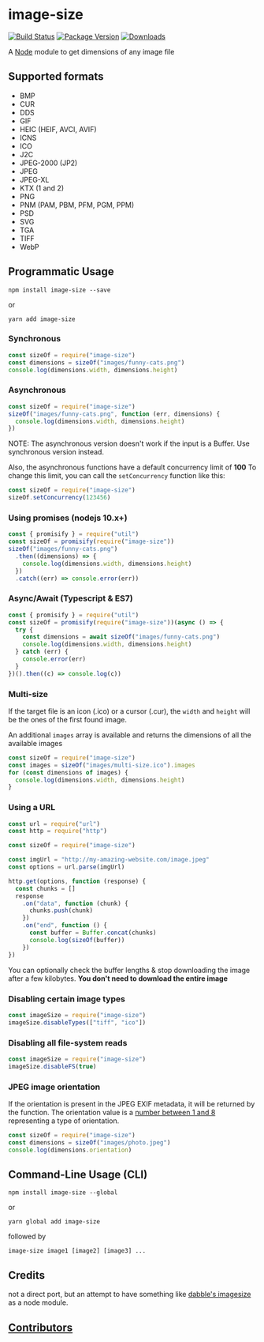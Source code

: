 # image-size

[![Build Status](https://circleci.com/gh/image-size/image-size.svg?style=shield)](https://circleci.com/gh/image-size/image-size)
[![Package Version](https://img.shields.io/npm/v/image-size.svg)](https://www.npmjs.com/package/image-size)
[![Downloads](https://img.shields.io/npm/dm/image-size.svg)](http://npm-stat.com/charts.html?package=image-size&author=&from=&to=)

A [Node](https://nodejs.org/en/) module to get dimensions of any image file

## Supported formats

- BMP
- CUR
- DDS
- GIF
- HEIC (HEIF, AVCI, AVIF)
- ICNS
- ICO
- J2C
- JPEG-2000 (JP2)
- JPEG
- JPEG-XL
- KTX (1 and 2)
- PNG
- PNM (PAM, PBM, PFM, PGM, PPM)
- PSD
- SVG
- TGA
- TIFF
- WebP

## Programmatic Usage

```shell
npm install image-size --save
```

or

```shell
yarn add image-size
```

### Synchronous

```javascript
const sizeOf = require("image-size")
const dimensions = sizeOf("images/funny-cats.png")
console.log(dimensions.width, dimensions.height)
```

### Asynchronous

```javascript
const sizeOf = require("image-size")
sizeOf("images/funny-cats.png", function (err, dimensions) {
  console.log(dimensions.width, dimensions.height)
})
```

NOTE: The asynchronous version doesn't work if the input is a Buffer. Use synchronous version instead.

Also, the asynchronous functions have a default concurrency limit of **100**
To change this limit, you can call the `setConcurrency` function like this:

```javascript
const sizeOf = require("image-size")
sizeOf.setConcurrency(123456)
```

### Using promises (nodejs 10.x+)

```javascript
const { promisify } = require("util")
const sizeOf = promisify(require("image-size"))
sizeOf("images/funny-cats.png")
  .then((dimensions) => {
    console.log(dimensions.width, dimensions.height)
  })
  .catch((err) => console.error(err))
```

### Async/Await (Typescript & ES7)

```javascript
const { promisify } = require("util")
const sizeOf = promisify(require("image-size"))(async () => {
  try {
    const dimensions = await sizeOf("images/funny-cats.png")
    console.log(dimensions.width, dimensions.height)
  } catch (err) {
    console.error(err)
  }
})().then((c) => console.log(c))
```

### Multi-size

If the target file is an icon (.ico) or a cursor (.cur), the `width` and `height` will be the ones of the first found image.

An additional `images` array is available and returns the dimensions of all the available images

```javascript
const sizeOf = require("image-size")
const images = sizeOf("images/multi-size.ico").images
for (const dimensions of images) {
  console.log(dimensions.width, dimensions.height)
}
```

### Using a URL

```javascript
const url = require("url")
const http = require("http")

const sizeOf = require("image-size")

const imgUrl = "http://my-amazing-website.com/image.jpeg"
const options = url.parse(imgUrl)

http.get(options, function (response) {
  const chunks = []
  response
    .on("data", function (chunk) {
      chunks.push(chunk)
    })
    .on("end", function () {
      const buffer = Buffer.concat(chunks)
      console.log(sizeOf(buffer))
    })
})
```

You can optionally check the buffer lengths & stop downloading the image after a few kilobytes.
**You don't need to download the entire image**

### Disabling certain image types

```javascript
const imageSize = require("image-size")
imageSize.disableTypes(["tiff", "ico"])
```

### Disabling all file-system reads

```javascript
const imageSize = require("image-size")
imageSize.disableFS(true)
```

### JPEG image orientation

If the orientation is present in the JPEG EXIF metadata, it will be returned by the function. The orientation value is a [number between 1 and 8](https://exiftool.org/TagNames/EXIF.html#:~:text=0x0112,8%20=%20Rotate%20270%20CW) representing a type of orientation.

```javascript
const sizeOf = require("image-size")
const dimensions = sizeOf("images/photo.jpeg")
console.log(dimensions.orientation)
```

## Command-Line Usage (CLI)

```shell
npm install image-size --global
```

or

```shell
yarn global add image-size
```

followed by

```shell
image-size image1 [image2] [image3] ...
```

## Credits

not a direct port, but an attempt to have something like
[dabble's imagesize](https://github.com/dabble/imagesize/blob/master/lib/image_size.rb) as a node module.

## [Contributors](Contributors.md)
